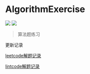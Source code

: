 # AlgorithmExercise

![](https://img.shields.io/badge/247-leetcode-green.svg)
![](https://img.shields.io/badge/56-lintcode-blue.svg)


> 算法题练习


更新记录

[leetcode解题记录](./leetcode.md)

[lintcode解题记录](./lintcode.md)

